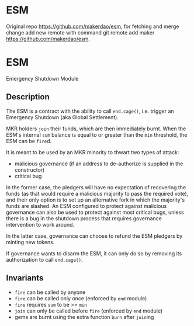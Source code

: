 # ESM
Original repo https://github.com/makerdao/esm, for fetching and merge change add new remote with command git remote add maker https://github.com/makerdao/esm. 


# ESM

Emergency Shutdown Module

## Description

The ESM is a contract with the ability to call `end.cage()`, i.e. trigger an
Emergency Shutdown (aka Global Settlement).

MKR holders `join` their funds, which are then immediately burnt. When the ESM's
internal `sum` balance is equal to or greater than the `min` threshold, the ESM
can be `fire`d.

It is meant to be used by an MKR minority to thwart two types of attack:

* malicious governance (if an address to de-authorize is supplied in the constructor)
* critical bug

In the former case, the pledgers will have no expectation of recovering the
funds (as that would require a malicious majority to pass the required vote),
and their only option is to set up an alternative fork in which the majority's
funds are slashed. An ESM configured to protect against malicious governance can also
be used to protect against most critical bugs, unless there is a bug in the shutdown
process that requires governance intervention to work around.

In the latter case, governance can choose to refund the ESM pledgers by minting new
tokens.

If governance wants to disarm the ESM, it can only do so by removing its
authorization to call `end.cage()`.

## Invariants

* `fire` can be called by anyone
* `fire` can be called only once (enforced by `end` module)
* `fire` requires `sum` to be >= `min`
* `join` can only be called before `fire` (enforced by `end` module)
* gems are burnt using the extra function `burn` after `join`ing
